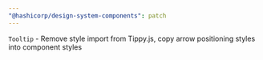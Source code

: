 ```yaml
---
"@hashicorp/design-system-components": patch
---
```


`Tooltip` - Remove style import from Tippy.js, copy arrow positioning styles into component styles
